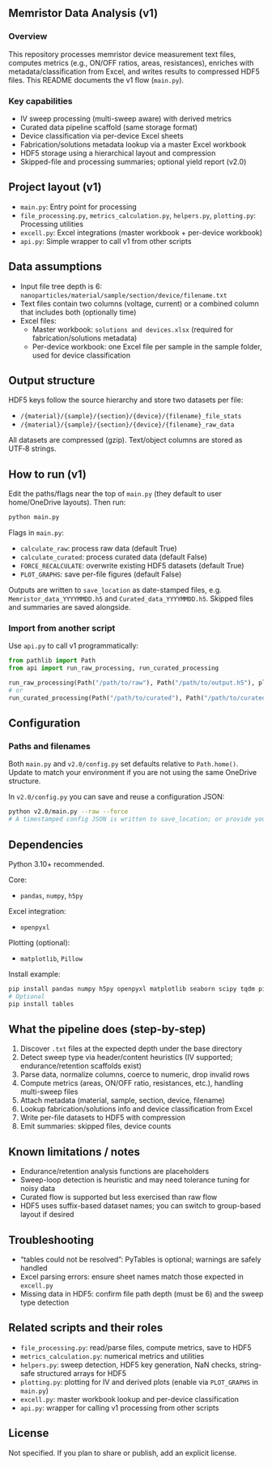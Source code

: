## Memristor Data Analysis (v1)

### Overview
This repository processes memristor device measurement text files, computes metrics (e.g., ON/OFF ratios, areas, resistances), enriches with metadata/classification from Excel, and writes results to compressed HDF5 files. This README documents the v1 flow (`main.py`).

### Key capabilities
- IV sweep processing (multi-sweep aware) with derived metrics
- Curated data pipeline scaffold (same storage format)
- Device classification via per-device Excel sheets
- Fabrication/solutions metadata lookup via a master Excel workbook
- HDF5 storage using a hierarchical layout and compression
- Skipped-file and processing summaries; optional yield report (v2.0)

## Project layout (v1)
- `main.py`: Entry point for processing
- `file_processing.py`, `metrics_calculation.py`, `helpers.py`, `plotting.py`: Processing utilities
- `excell.py`: Excel integrations (master workbook + per-device workbook)
- `api.py`: Simple wrapper to call v1 from other scripts

## Data assumptions
- Input file tree depth is 6: `nanoparticles/material/sample/section/device/filename.txt`
- Text files contain two columns (voltage, current) or a combined column that includes both (optionally time)
- Excel files:
  - Master workbook: `solutions and devices.xlsx` (required for fabrication/solutions metadata)
  - Per-device workbook: one Excel file per sample in the sample folder, used for device classification

## Output structure
HDF5 keys follow the source hierarchy and store two datasets per file:
- `/{material}/{sample}/{section}/{device}/{filename}_file_stats`
- `/{material}/{sample}/{section}/{device}/{filename}_raw_data`

All datasets are compressed (gzip). Text/object columns are stored as UTF‑8 strings.

## How to run (v1)
Edit the paths/flags near the top of `main.py` (they default to user home/OneDrive layouts). Then run:

```bash
python main.py
```

Flags in `main.py`:
- `calculate_raw`: process raw data (default True)
- `calculate_curated`: process curated data (default False)
- `FORCE_RECALCULATE`: overwrite existing HDF5 datasets (default True)
 - `PLOT_GRAPHS`: save per-file figures (default False)

Outputs are written to `save_location` as date-stamped files, e.g. `Memristor_data_YYYYMMDD.h5` and `Curated_data_YYYYMMDD.h5`. Skipped files and summaries are saved alongside.

### Import from another script
Use `api.py` to call v1 programmatically:

```python
from pathlib import Path
from api import run_raw_processing, run_curated_processing

run_raw_processing(Path("/path/to/raw"), Path("/path/to/output.h5"), plot=False)
# or
run_curated_processing(Path("/path/to/curated"), Path("/path/to/curated_output.h5"), plot=False)
```

## Configuration
### Paths and filenames
Both `main.py` and `v2.0/config.py` set defaults relative to `Path.home()`. Update to match your environment if you are not using the same OneDrive structure.

In `v2.0/config.py` you can save and reuse a configuration JSON:
```bash
python v2.0/main.py --raw --force
# A timestamped config JSON is written to save_location; or provide your own via --config
```

## Dependencies
Python 3.10+ recommended.

Core:
- `pandas`, `numpy`, `h5py`

Excel integration:
- `openpyxl`

Plotting (optional):
- `matplotlib`, `Pillow`

Install example:
```bash
pip install pandas numpy h5py openpyxl matplotlib seaborn scipy tqdm pillow
# Optional
pip install tables
```

## What the pipeline does (step-by-step)
1. Discover `.txt` files at the expected depth under the base directory
2. Detect sweep type via header/content heuristics (IV supported; endurance/retention scaffolds exist)
3. Parse data, normalize columns, coerce to numeric, drop invalid rows
4. Compute metrics (areas, ON/OFF ratio, resistances, etc.), handling multi-sweep files
5. Attach metadata (material, sample, section, device, filename)
6. Lookup fabrication/solutions info and device classification from Excel
7. Write per-file datasets to HDF5 with compression
8. Emit summaries: skipped files, device counts

## Known limitations / notes
- Endurance/retention analysis functions are placeholders
- Sweep-loop detection is heuristic and may need tolerance tuning for noisy data
- Curated flow is supported but less exercised than raw flow
- HDF5 uses suffix-based dataset names; you can switch to group-based layout if desired

## Troubleshooting
- “tables could not be resolved”: PyTables is optional; warnings are safely handled
- Excel parsing errors: ensure sheet names match those expected in `excell.py`
- Missing data in HDF5: confirm file path depth (must be 6) and the sweep type detection

## Related scripts and their roles
- `file_processing.py`: read/parse files, compute metrics, save to HDF5
- `metrics_calculation.py`: numerical metrics and utilities
- `helpers.py`: sweep detection, HDF5 key generation, NaN checks, string-safe structured arrays for HDF5
- `plotting.py`: plotting for IV and derived plots (enable via `PLOT_GRAPHS` in `main.py`)
- `excell.py`: master workbook lookup and per-device classification
- `api.py`: wrapper for calling v1 processing from other scripts

## License
Not specified. If you plan to share or publish, add an explicit license.